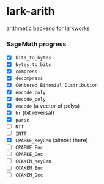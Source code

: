 # lark-arith
arithmetic backend for larkworks

### SageMath progress

- [x] `bits_to_bytes`
- [x] `bytes_to_bits`
- [x] `compress`
- [x] `decompress`
- [x] `Centered Binomial Distribution`
- [x] `encode_poly`
- [x] `decode_poly`
- [x] `encode` (a vector of polys)
- [x] `br` (bit reversal)
- [x] `parse`
- [ ] `NTT`
- [ ] `INTT`
- [x] `CPAPKE_KeyGen` (almost there)
- [ ] `CPAPKE_Enc`
- [ ] `CPAPKE_Dec`
- [ ] `CCAKEM_KeyGen`
- [ ] `CCAKEM_Enc`
- [ ] `CCAKEM_Dec`
